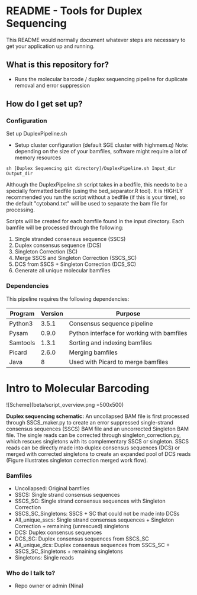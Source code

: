 # README - Tools for Duplex Sequencing #

This README would normally document whatever steps are necessary to get your application up and running.

## What is this repository for? ##

* Runs the molecular barcode / duplex sequencing pipeline for duplicate removal and error suppression

## How do I get set up? ##

### Configuration ###
Set up DuplexPipeline.sh
- Setup cluster configuration (default SGE cluster with highmem.q) 
Note: depending on the size of your bamfiles, software might require a lot of memory resources

~~~~
sh [Duplex Sequencing git directory]/DuplexPipeline.sh Input_dir Output_dir 
~~~~
Although the DuplexPipeline.sh script takes in a bedfile, this needs to be a specially formatted bedfile (using the bed\_separator.R tool). 
It is HIGHLY recommended you run the script without a bedfile (if this is your time), so the default "cytoband.txt" will be used to separate the bam file for processing. 

Scripts will be created for each bamfile found in the input directory. 
Each bamfile will be processed through the following:
1. Single stranded consensus sequence (SSCS)
2. Duplex consensus sequence (DCS)
3. Singleton Correction (SC)
4. Merge SSCS and Singleton Correction (SSCS_SC)	
5. DCS from SSCS + Singleton Correction (DCS_SC)
6. Generate all unique molecular bamfiles 

### Dependencies ###
This pipeline requires the following dependencies:

| Program | Version | Purpose                                    |
| ------- | ------- | ------------------------------------------ |
| Python3 | 3.5.1   | Consensus sequence pipeline                |
| Pysam   | 0.9.0   | Python interface for working with bamfiles |
| Samtools| 1.3.1   | Sorting and indexing bamfiles              |
| Picard  | 2.6.0   | Merging bamfiles                           |
| Java    | 8       | Used with Picard to merge bamfiles         |

# Intro to Molecular Barcoding #
![Scheme](beta/script_overview.png =500x500)

**Duplex sequencing schematic:** 
An uncollapsed BAM file is first processed through SSCS_maker.py to create an error suppressed single-strand 
consensus sequences (SSCS) BAM file and an uncorrected Singleton BAM file. The single reads can be corrected
through singleton_correction.py, which rescues singletons with its complementary SSCS or singleton. SSCS 
reads can be directly made into duplex consensus sequences (DCS) or merged with corrected singletons to create
an expanded pool of DCS reads (Figure illustrates singleton correction merged work flow).

### Bamfiles ###
* Uncollapsed: Original bamfiles
* SSCS: Single strand consensus sequences
* SSCS_SC: Single strand consensus sequences with Singleton Correction
* SSCS_SC_Singletons: SSCS + SC that could not be made into DCSs
* All_unique_sscs: Single strand consensus sequences + Singleton Correction + remaining (unrescued) singletons 
* DCS: Duplex consensus sequences
* DCS_SC: Duplex consensus sequences from SSCS_SC
* All_unique_dcs: Duplex consensus sequences from SSCS_SC + SSCS_SC_Singletons + remaining singletons
* Singletons: Single reads

### Who do I talk to? ###

* Repo owner or admin (Nina)
